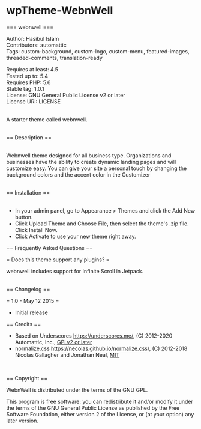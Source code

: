 # wpTheme-WebnWell

=== webnwell === <br>

Author: Hasibul Islam<br>
Contributors: automattic<br>
Tags: custom-background, custom-logo, custom-menu, featured-images, threaded-comments, translation-ready<br>

Requires at least: 4.5<br>
Tested up to: 5.4<br>
Requires PHP: 5.6<br>
Stable tag: 1.0.1<br>
License: GNU General Public License v2 or later<br>
License URI: LICENSE<br><br>

A starter theme called webnwell.<br><br>

== Description ==<br><br>

Webnwell theme designed for all business type. Organizations and businesses have the ability to create dynamic landing pages and will customize easy. You can give your site a personal touch by changing the background colors and the accent color in the Customizer<br><br>

== Installation ==<br><br>
<ul>
<li> In your admin panel, go to Appearance > Themes and click the Add New button.</li>
<li> Click Upload Theme and Choose File, then select the theme's .zip file. Click Install Now.</li>
<li> Click Activate to use your new theme right away.</li>
</ul>

== Frequently Asked Questions ==<br>

= Does this theme support any plugins? =<br>

webnwell includes support for Infinite Scroll in Jetpack.<br><br>



== Changelog ==<br>

= 1.0 - May 12 2015 =<br>
* Initial release

== Credits ==<br>

* Based on Underscores https://underscores.me/, (C) 2012-2020 Automattic, Inc., [GPLv2 or later](https://www.gnu.org/licenses/gpl-2.0.html)
* normalize.css https://necolas.github.io/normalize.css/, (C) 2012-2018 Nicolas Gallagher and Jonathan Neal, [MIT](https://opensource.org/licenses/MIT)
<br>

== Copyright ==<br>

WebnWell is distributed under the terms of the GNU GPL.<br>

This program is free software: you can redistribute it and/or modify
it under the terms of the GNU General Public License as published by
the Free Software Foundation, either version 2 of the License, or
(at your option) any later version.
